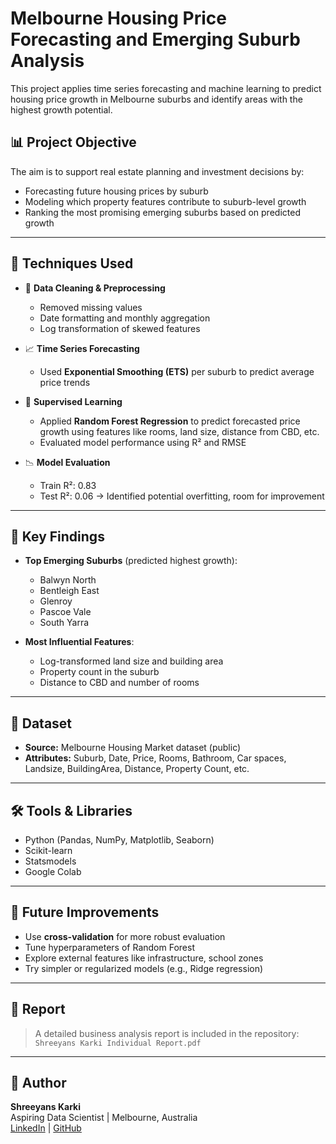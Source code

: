 # Melbourne Housing Price Forecasting and Emerging Suburb Analysis

This project applies time series forecasting and machine learning to predict housing price growth in Melbourne suburbs and identify areas with the highest growth potential.

## 📊 Project Objective

The aim is to support real estate planning and investment decisions by:
- Forecasting future housing prices by suburb
- Modeling which property features contribute to suburb-level growth
- Ranking the most promising emerging suburbs based on predicted growth

---

## 🔧 Techniques Used

- 🧹 **Data Cleaning & Preprocessing**
  - Removed missing values
  - Date formatting and monthly aggregation
  - Log transformation of skewed features

- 📈 **Time Series Forecasting**
  - Used **Exponential Smoothing (ETS)** per suburb to predict average price trends

- 🤖 **Supervised Learning**
  - Applied **Random Forest Regression** to predict forecasted price growth using features like rooms, land size, distance from CBD, etc.
  - Evaluated model performance using R² and RMSE

- 📉 **Model Evaluation**
  - Train R²: 0.83
  - Test R²: 0.06 → Identified potential overfitting, room for improvement

---

## 📍 Key Findings

- **Top Emerging Suburbs** (predicted highest growth):
  - Balwyn North
  - Bentleigh East
  - Glenroy
  - Pascoe Vale
  - South Yarra

- **Most Influential Features**:
  - Log-transformed land size and building area
  - Property count in the suburb
  - Distance to CBD and number of rooms

---

## 📁 Dataset

- **Source:** Melbourne Housing Market dataset (public)
- **Attributes:** Suburb, Date, Price, Rooms, Bathroom, Car spaces, Landsize, BuildingArea, Distance, Property Count, etc.

---

## 🛠 Tools & Libraries

- Python (Pandas, NumPy, Matplotlib, Seaborn)
- Scikit-learn
- Statsmodels
- Google Colab

---

## 📌 Future Improvements

- Use **cross-validation** for more robust evaluation
- Tune hyperparameters of Random Forest
- Explore external features like infrastructure, school zones
- Try simpler or regularized models (e.g., Ridge regression)

---

## 📄 Report

> A detailed business analysis report is included in the repository: `Shreeyans Karki Individual Report.pdf`

---

## 👤 Author

**Shreeyans Karki**  
Aspiring Data Scientist | Melbourne, Australia  
[LinkedIn](https://www.linkedin.com/in/shreeyans-karki-2a4000267/) | [GitHub](https://github.com/FangerL)  

